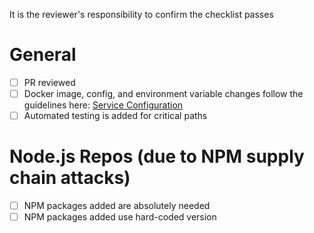 It is the reviewer's responsibility to confirm the checklist passes

# General
- [ ] PR reviewed
- [ ] Docker image, config, and environment variable changes follow the guidelines here: [Service Configuration](https://coinmerce.atlassian.net/wiki/spaces/Trading/pages/999161860/Docker+Images+Config+and+Environment+variables)
- [ ] Automated testing is added for critical paths

# Node.js Repos (due to NPM supply chain attacks)
- [ ] NPM packages added are absolutely needed
- [ ] NPM packages added use hard-coded version
